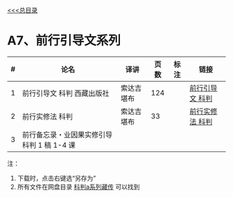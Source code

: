 
[<<<总目录](./index.md)

# A7、前行引导文系列

|#|论名|译讲 |页数|标注|链接|
|-|-----------------------|---|--|--|--|
|1|前行引导文 科判 西藏出版社| 索达吉堪布 |124  ||[前行引导文 科判](./doc/前行引导文+科判+14稿+西藏出版社版+124.pdf)|
|2|前行实修法 科判 |索达吉堪布 |33  ||[前行实修法 科判](./doc/前行实修法++科判+9稿+33.pdf)|
|3|前行备忘录・业因果实修引导 科判 1 稿 1-4 课 |||

注：  
1. 下载时，点击右键选“另存为”      
2. 所有文件在网盘目录 [科判a系列藏传](https://cloud.189.cn/t/QZNz63n2IV3y) 可以找到
